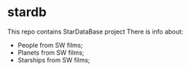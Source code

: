 # stardb

This repo contains StarDataBase project
There is info about: 
- People from SW films;
- Planets from SW films;
- Starships from SW films;
